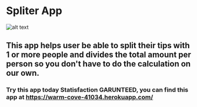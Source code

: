 # Spliter App

![alt text](https://lh3.googleusercontent.com/IVqgt_XqdHwqfDlbM0iV5PHQPb3Ob4Gmr4PFcr25GcjiEtAhwBxuDY4Ih1VhAEAyNg5lo6_BAPCvPObP8iGhhng6Z5p1uWlVbQUXUycLtEBTqMDmo5l8HDkEZygBUwdzEz6-Zc5tSdREyL_Sgug_Fk9vuVP3u-am8-E4ezNOIUoVwwXL6VAGQOT-AGEQ_aV4bHGLkBeEs5SjjuHEJHBP9CVAQ92duvwKC3Nun0abgjZHeQDmMXG9Q6ho8HbSRkz8vEgOLh0UEF0LNzt9PKmI7ScvsB6V855W9OyQoLgo6BwOMryfR5ItyM5litVXoH3bLlrvAZYUQfBgRYl3QhTP_WLCTfrPYIHqj3vWjrFX6888glTBvSwkKPCFtVrX7ls1B4uLDbaZAbtaXRjQQolTmoI41g0-bootmbfbhIbwM0pk6a3wpumxSqZllXvdKa4LWZyQfk26Ly0UOxxiErpZ-6bAtlxNM5k2Od1QJx2wNEqv-kmmFHO-A_-q_gsIWrfjnT12etJWZxTjce6F3F7-RF1I32GpMDZqzmKDvfr_4U0U3owb7EA006W7O83UHZL1kLz99QJv1j3xvydxcaC_8KctRIm8ej1c_wxQlqE_n3-a1m_cDpRCFXEQRNXM2GvzdnYlgEfiqXNimVPr5mKngVI6Z16zO3X14WJCrF4eKA9L2Lf5t4yPDKKKuyCaVQfizOoD_gv_K3ZDZp2ZlbMgng9R=w1256-h661-no?authuser=0)

## This app helps user be able to split their tips with 1 or more people and divides the total amount per person so you don't have to do the calculation on our own.

### Try this app today Statisfaction GARUNTEED, you can find this app at https://warm-cove-41034.herokuapp.com/
